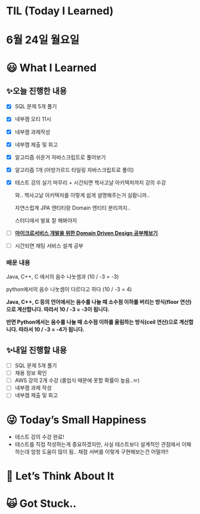 # TIL (Today I Learned)

# 6월 24일 월요일

# 😃 What I Learned

## ✨오늘 진행한 내용

- [x]  SQL 문제 5개 풀기
- [x]  네부캠 오티 11시
- [x]  네부캠 과제작성
- [x]  네부캠 제출 및 회고
- [x]  알고리즘 쉬운거 자바스크립트로 풀어보기
- [x]  알고리즘 1개 (아방가르드 타일링 자바스크립트로 풀이)
- [x]  테스트 강의 실기 마무리 + 시간되면 헥사고날 아키텍처까지 강의 수강
    
    와.. 헥사고날 아키텍처를 이렇게 쉽게 설명해주는거 실홥니까.. 
    
    자연스럽게 JPA 엔티티랑 Domain 엔티티 분리까지..
    
    스터디에서 발표 잘 해봐야지
    
- [ ]  [**마이크로서비스 개발을 위한 Domain Driven Design 공부해보기**](https://www.youtube.com/watch?v=QUMERCN3rZs)
- [ ]  시간되면 채팅 서비스 설계 공부

### 배운 내용

Java, C++, C 에서의 음수 나눗셈과 (10 / -3 = -3)

python에서의 음수 나눗셈이 다르다고 하다 (10 / -3 = 4)

**Java, C++, C 등의 언어에서는 음수를 나눌 때 소수점 이하를 버리는 방식(floor 연산)으로 계산합니다. 따라서 10 / -3 = -3이 됩니다.**

**반면 Python에서는 음수를 나눌 때 소수점 이하를 올림하는 방식(ceil 연산)으로 계산합니다. 따라서 10 / -3 = -4가 됩니다.**

## ✨내일 진행할 내용

- [ ]  SQL 문제 5개 풀기
- [ ]  채용 정보 확인
- [ ]  AWS 강의 2개 수강 (졸업식 때문에 못할 확률이 높음..ㅠ)
- [ ]  네부캠 과제 작성
- [ ]  네부캠 제출 및 회고

# 😜 Today’s Small Happiness

- 테스트 강의 수강 완료!
- 테스트를 직접 작성하는게 중요하겠지만, 사실 테스트보다 설계적인 관점에서 이해하는데 엄청 도움이 많이 됨.. 채점 서버를 이렇게 구현해보는건 어떨까!!

# 🧐 Let’s Think About It

# 🙀 Got Stuck..